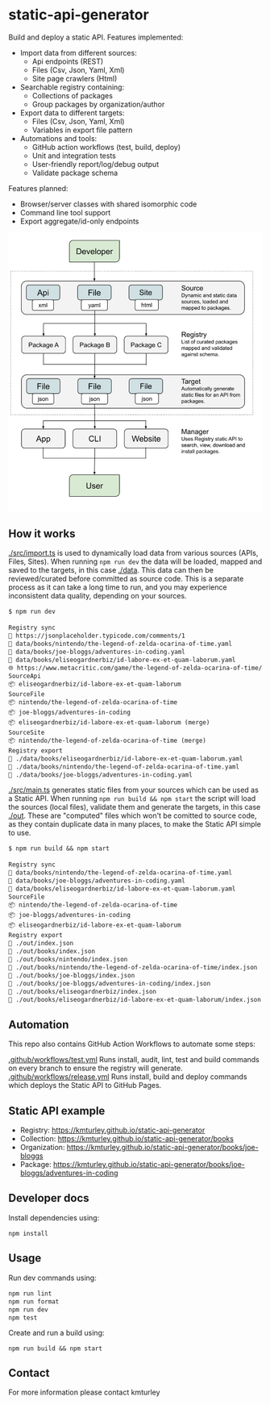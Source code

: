 # static-api-generator

Build and deploy a static API. Features implemented:

- Import data from different sources:
  - Api endpoints (REST)
  - Files (Csv, Json, Yaml, Xml)
  - Site page crawlers (Html)
- Searchable registry containing:
  - Collections of packages
  - Group packages by organization/author
- Export data to different targets:
  - Files (Csv, Json, Yaml, Xml)
  - Variables in export file pattern
- Automations and tools:
  - GitHub action workflows (test, build, deploy)
  - Unit and integration tests
  - User-friendly report/log/debug output
  - Validate package schema

Features planned:

- Browser/server classes with shared isomorphic code
- Command line tool support
- Export aggregate/id-only endpoints

<div align="center">

![Static API Generator - Diagram](/src/assets/static-api-generator-diagram.svg)

</div>

## How it works

[./src/import.ts](src/import.ts) is used to dynamically load data from various sources (APIs, Files, Sites). When running `npm run dev` the data will be loaded, mapped and saved to the targets, in this case [./data](data). This data can then be reviewed/curated before committed as source code. This is a separate process as it can take a long time to run, and you may experience inconsistent data quality, depending on your sources.

```
$ npm run dev

Registry sync
🔗 https://jsonplaceholder.typicode.com/comments/1
📂 data/books/nintendo/the-legend-of-zelda-ocarina-of-time.yaml
📂 data/books/joe-bloggs/adventures-in-coding.yaml
📂 data/books/eliseogardnerbiz/id-labore-ex-et-quam-laborum.yaml
🌐 https://www.metacritic.com/game/the-legend-of-zelda-ocarina-of-time/
SourceApi
📦 eliseogardnerbiz/id-labore-ex-et-quam-laborum
SourceFile
📦 nintendo/the-legend-of-zelda-ocarina-of-time
📦 joe-bloggs/adventures-in-coding
📦 eliseogardnerbiz/id-labore-ex-et-quam-laborum (merge)
SourceSite
📦 nintendo/the-legend-of-zelda-ocarina-of-time (merge)
Registry export
📄 ./data/books/eliseogardnerbiz/id-labore-ex-et-quam-laborum.yaml
📄 ./data/books/nintendo/the-legend-of-zelda-ocarina-of-time.yaml
📄 ./data/books/joe-bloggs/adventures-in-coding.yaml
```

[./src/main.ts](src/main.ts) generates static files from your sources which can be used as a Static API. When running `npm run build && npm start` the script will load the sources (local files), validate them and generate the targets, in this case [./out](out). These are "computed" files which won't be comitted to source code, as they contain duplicate data in many places, to make the Static API simple to use.

```
$ npm run build && npm start

Registry sync
📂 data/books/nintendo/the-legend-of-zelda-ocarina-of-time.yaml
📂 data/books/joe-bloggs/adventures-in-coding.yaml
📂 data/books/eliseogardnerbiz/id-labore-ex-et-quam-laborum.yaml
SourceFile
📦 nintendo/the-legend-of-zelda-ocarina-of-time
📦 joe-bloggs/adventures-in-coding
📦 eliseogardnerbiz/id-labore-ex-et-quam-laborum
Registry export
📄 ./out/index.json
📄 ./out/books/index.json
📄 ./out/books/nintendo/index.json
📄 ./out/books/nintendo/the-legend-of-zelda-ocarina-of-time/index.json
📄 ./out/books/joe-bloggs/index.json
📄 ./out/books/joe-bloggs/adventures-in-coding/index.json
📄 ./out/books/eliseogardnerbiz/index.json
📄 ./out/books/eliseogardnerbiz/id-labore-ex-et-quam-laborum/index.json
```

## Automation

This repo also contains GitHub Action Workflows to automate some steps:

[.github/workflows/test.yml](.github/workflows/test.yml) Runs install, audit, lint, test and build commands on every branch to ensure the registry will generate.
[.github/workflows/release.yml](.github/workflows/release.yml) Runs install, build and deploy commands which deploys the Static API to GitHub Pages.

## Static API example

- Registry: https://kmturley.github.io/static-api-generator
- Collection: https://kmturley.github.io/static-api-generator/books
- Organization: https://kmturley.github.io/static-api-generator/books/joe-bloggs
- Package: https://kmturley.github.io/static-api-generator/books/joe-bloggs/adventures-in-coding

## Developer docs

Install dependencies using:

    npm install

## Usage

Run dev commands using:

    npm run lint
    npm run format
    npm run dev
    npm test

Create and run a build using:

    npm run build && npm start

## Contact

For more information please contact kmturley
